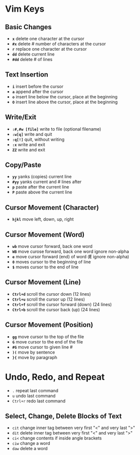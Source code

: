 # Vim Keys


## Basic Changes
- **`x`**       delete one character at the cursor
- **`#x`**      delete # number of characters at the cursor
- **`r`**       replace one character at the cursor
- **`dd`**      delete current line
- **`#dd`**     delete # of lines


## Text Insertion 
- **`i`**       insert before the cursor
- **`a`**       append after the cursor
- **`o`**       insert line below the cursor, place at the beginning
- **`O`**       insert line above the cursor, place at the beginning


## Write/Exit
- **`:#,#w [file]`** write to file (optional filename)
- **`:w[q]`**   write and quit
- **`:q[!]`**   quit, without writing
- **`:x`**      write and exit
- **`ZZ`**      write and exit


## Copy/Paste
- **`yy`**      yanks (copies) current line
- **`#yy`**     yanks current and # lines after
- **`p`**       paste after the current line
- **`P`**       paste above the current line


## Cursor Movement (Character)
- **`hjkl`**    move left, down, up, right


## Cursor Movement (Word)
- **`wb`**      move cursor forward, back one word 
- **`WB`**      move curose forward, back one word ignore non-alpha
- **`e`**       move cursor forward (end) of word (**E** ignore non-alpha)
- **`0`**       moves cursor to the beginning of line
- **`$`**       moves cursor to the end of line


## Cursor Movement (Line)
- **`Ctrl+d`**  scroll the cursor down (12 lines)
- **`Ctrl+u`**  scroll the cursor up (12 lines)
- **`Ctrl+f`**  scroll the cursor forward (down) (24 lines)
- **`Ctrl+b`**  scroll the cursor back (up) (24 lines)


## Cursor Movement (Position)
- **`gg`**      move cursor to the top of the file
- **`G`**       move cursor to the end of the file
- **`#G`**      move cursor to given line #
- **`)(`**      move by sentence
- **`}{`**      move by paragraph


# Undo, Redo, and Repeat
- `.`       repeat last command
- `u`       undo last command
- `Ctrl+r`  redo last command


## Select, Change, Delete Blocks of Text
- `cit`       change inner tag between very first "<" and very last ">"
- `dit`       delete inner tag between very first "<" and very last ">"
- `ci<`       change contents if inside angle brackets
- `ciw`       change a word
- `daw`       delete a word

